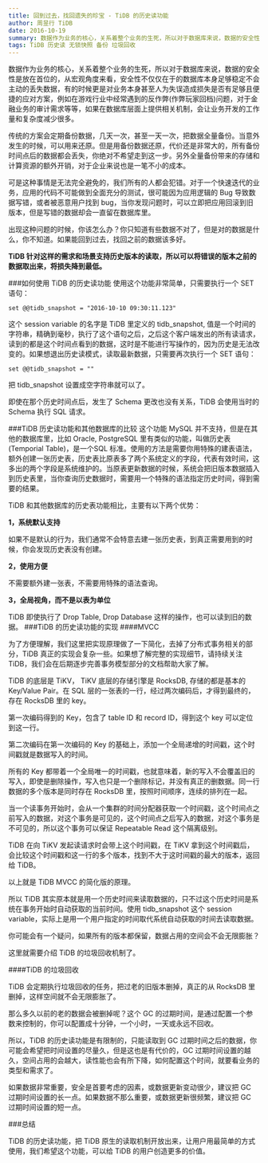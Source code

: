```yaml
---
title: 回到过去，找回遗失的珍宝 - TiDB 的历史读功能
author: 周昱行 TiDB
date: 2016-10-19
summary: 数据作为业务的核心，关系着整个业务的生死，所以对于数据库来说，数据的安全性是放在首位的，从宏观角度来看，安全性不仅仅在于的数据库本身足够稳定不会主动的丢失数据，有的时候更是对业务本身甚至人为失误造成损失是否有足够且便捷的应对方案，例如在游戏行业中经常遇到的反作弊(作弊玩家回档)问题，对于金融业务的审计需求等等，如果在数据库层面上提供相关机制，会让业务开发的工作量和复杂度减少很多。
tags: TiDB 历史读 无锁快照 备份 垃圾回收
---
```



数据作为业务的核心，关系着整个业务的生死，所以对于数据库来说，数据的安全性是放在首位的，从宏观角度来看，安全性不仅仅在于的数据库本身足够稳定不会主动的丢失数据，有的时候更是对业务本身甚至人为失误造成损失是否有足够且便捷的应对方案，例如在游戏行业中经常遇到的反作弊(作弊玩家回档)问题，对于金融业务的审计需求等等，如果在数据库层面上提供相关机制，会让业务开发的工作量和复杂度减少很多。


传统的方案会定期备份数据，几天一次，甚至一天一次，把数据全量备份。当意外发生的时候，可以用来还原。但是用备份数据还原，代价还是非常大的，所有备份时间点后的数据都会丢失，你绝对不希望走到这一步。另外全量备份带来的存储和计算资源的额外开销，对于企业来说也是一笔不小的成本。

可是这种事情是无法完全避免的，我们所有的人都会犯错。对于一个快速迭代的业务，应用的代码不可能做到全面充分的测试，很可能因为应用逻辑的 Bug 导致数据写错，或者被恶意用户找到 bug，当你发现问题时，可以立即把应用回滚到旧版本，但是写错的数据却会一直留在数据库里。

出现这种问题的时候，你该怎么办？你只知道有些数据不对了，但是对的数据是什么，你不知道。如果能回到过去，找回之前的数据该多好。

**TiDB 针对这样的需求和场景支持历史版本的读取，所以可以将错误的版本之前的数据取出来，将损失降到最低。**

###如何使用 TiDB 的历史读功能
使用这个功能非常简单，只需要执行一个 SET 语句：

`set @@tidb_snapshot = "2016-10-10 09:30:11.123"`

这个 session variable 的名字是 TiDB 里定义的 tidb_snapshot, 值是一个时间的字符串，精确到毫秒，执行了这个语句之后，之后这个客户端发出的所有读请求，读到的都是这个时间点看到的数据，这时是不能进行写操作的，因为历史是无法改变的。如果想退出历史读模式，读取最新数据，只需要再次执行一个 SET 语句：

`set @@tidb_snapshot = ""`

把 tidb_snapshot 设置成空字符串就可以了。

即使在那个历史时间点后，发生了 Schema 更改也没有关系，TiDB 会使用当时的 Schema 执行 SQL 请求。

###TiDB 历史读功能和其他数据库的比较
这个功能 MySQL 并不支持，但是在其他的数据库里，比如 Oracle, PostgreSQL 里有类似的功能，叫做历史表(Temporial Table)，是一个SQL 标准。使用的方法是需要你用特殊的建表语法，额外创建一张历史表，历史表比原表多了两个系统定义的字段，代表有效时间，这多出的两个字段是系统维护的。当原表更新数据的时候，系统会把旧版本数据插入到历史表里，当你查询历史数据时，需要用一个特殊的语法指定历史时间，得到需要的结果。

TiDB 和其他数据库的历史表功能相比，主要有以下两个优势：

**1，系统默认支持**

如果不是默认的行为，我们通常不会特意去建一张历史表，到真正需要用到的时候，你会发现历史表没有创建。

**2，使用方便**

不需要额外建一张表，不需要用特殊的语法查询。

**3，全局视角，而不是以表为单位**

TiDB 即使执行了 Drop Table, Drop Database 这样的操作，也可以读到旧的数据。
###TiDB 的历史读功能的实现
####MVCC

为了方便理解，我们这里把实现原理做了一下简化，去掉了分布式事务相关的部分，TiDB 真正的实现会复杂一些。如果想了解完整的实现细节，请持续关注 TiDB，我们会在后期逐步完善事务模型部分的文档帮助大家了解。

TiDB 的底层是 TiKV， TiKV 底层的存储引擎是 RocksDB, 存储的都是基本的 Key/Value Pair。在 SQL 层的一张表的一行，经过两次编码后，才得到最终的，存在 RocksDB 里的 key。

第一次编码得到的 Key，包含了 table ID 和 record ID，得到这个 key 可以定位到这一行。

第二次编码在第一次编码的 Key 的基础上，添加一个全局递增的时间戳，这个时间戳就是数据写入的时间。

所有的 Key 都带着一个全局唯一的时间戳，也就意味着，新的写入不会覆盖旧的写入，即使是删除操作，写入也只是一个删除标记，并没有真正的删数据。同一行数据的多个版本是同时存在 RocksDB 里，按照时间顺序，连续的排列在一起。

当一个读事务开始时，会从一个集群的时间分配器获取一个时间戳，这个时间点之前写入的数据，对这个事务是可见的，这个时间点之后写入的数据，对这个事务是不可见的，所以这个事务可以保证 Repeatable Read 这个隔离级别。

TiDB 在向 TiKV 发起读请求时会带上这个时间戳，在 TiKV 拿到这个时间戳后，会比较这个时间戳和这一行的多个版本，找到不大于这时间戳的最大的版本，返回给 TiDB。

以上就是 TiDB MVCC 的简化版的原理。

所以 TiDB 其实原本就是用一个历史时间来读取数据的，只不过这个历史时间是系统在事务开始时自动获取的当前时间。使用 tidb_snapshot 这个 session variable，实际上是用一个用户指定的时间取代系统自动获取的时间去读取数据。

你可能会有一个疑问，如果所有的版本都保留，数据占用的空间会不会无限膨胀？

这里就需要介绍 TiDB 的垃圾回收机制了。

####TiDB 的垃圾回收

TiDB 会定期执行垃圾回收的任务，把过老的旧版本删掉，真正的从 RocksDB 里删掉，这样空间就不会无限膨胀了。

那么多久以前的老的数据会被删掉呢？这个 GC 的过期时间，是通过配置一个参数来控制的，你可以配置成十分钟，一个小时，一天或永远不回收。

所以，TiDB 的历史读功能是有限制的，只能读取到 GC 过期时间之后的数据，你可能会希望把时间设置的尽量久，但是这也是有代价的，GC 过期时间设置的越久，空间占用的会越大，读性能也会有所下降，如何配置这个时间，就要看业务的类型和需求了。

如果数据非常重要，安全是首要考虑的因素，或数据更新变动很少，建议把 GC 过期时间设置的长一点。如果数据不那么重要，或数据更新很频繁，建议把 GC 过期时间设置的短一点。

###总结

TiDB 的历史读功能，把 TiDB 原生的读取机制开放出来，让用户用最简单的方式使用，我们希望这个功能，可以给 TiDB 的用户创造更多的价值。
